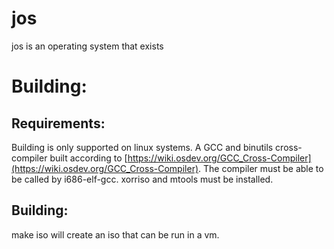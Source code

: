# jos
jos is an operating system that exists

# Building:
## Requirements:
Building is only supported on linux systems.
A GCC and binutils cross-compiler built according to [https://wiki.osdev.org/GCC_Cross-Compiler](https://wiki.osdev.org/GCC_Cross-Compiler). The compiler must be able to be called by i686-elf-gcc. xorriso and mtools must be installed.
## Building:
make iso will create an iso that can be run in a vm.
